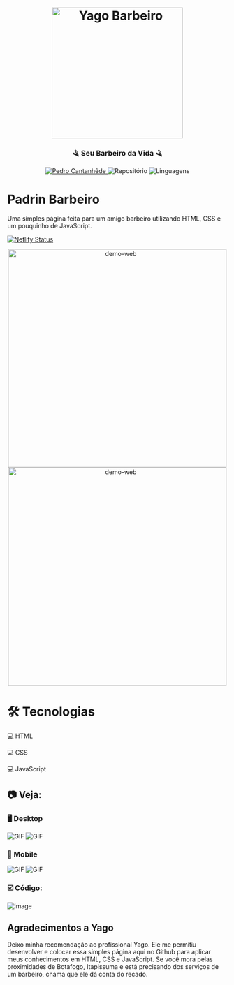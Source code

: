 <h1 align="center">
    <img alt="Yago Barbeiro" src="github/logo.png" width="300px" />
</h1>

<div align="center">
    <h3> 🪒 Seu Barbeiro da Vida 🪒 </h3>
    <a href="https://github.com/PedroCantanhede" target="_blank">
      <img src="https://img.shields.io/static/v1?label=Author&message=PedroCantanhede&color=000000&style=for-the-badge" target="_blank" alt="Pedro Cantanhêde">
    </a>
    <img src="https://img.shields.io/github/repo-size/PedroCantanhede/Landing-Page-Barber?color=000000&style=for-the-badge" alt="Repositório"> 
    <img src="https://img.shields.io/github/languages/count/PedroCantanhede/Landing-Page-Barber?color=000000&style=for-the-badge" alt="Linguagens">
</div>

# Padrin Barbeiro

Uma simples página feita para um amigo barbeiro utilizando HTML, CSS e um pouquinho de JavaScript.

[![Netlify Status](https://api.netlify.com/api/v1/badges/c0a8e42d-208a-41cd-aabe-c5f405a37e3b/deploy-status)](https://padrinbarbeiro.netlify.app/)

<div align="center" >
  <img src="./github/notebook.png" alt="demo-web" height="500">
</div>

<div align="center" >
  <img src="./github/mobile.png" alt="demo-web" height="500">
</div>

# 🛠️ Tecnologias

💻 HTML

💻 CSS

💻 JavaScript


## :camera: Veja:

### 🖥️ Desktop

![GIF](github/desktop.gif)
![GIF](github/desktop2.gif)

### 📱 Mobile

![GIF](github/mobile.gif)
![GIF](github/mobile2.gif)


### ☑️ Código:

![image](github/codigo.JPG)

## Agradecimentos a Yago

Deixo minha recomendação ao profissional Yago. Ele me permitiu desenvolver e colocar essa simples página aqui no Github para aplicar meus conhecimentos em HTML, CSS e JavaScript. Se você mora pelas proximidades de Botafogo, Itapissuma e está precisando dos serviços de um barbeiro, chama que ele dá conta do recado.

